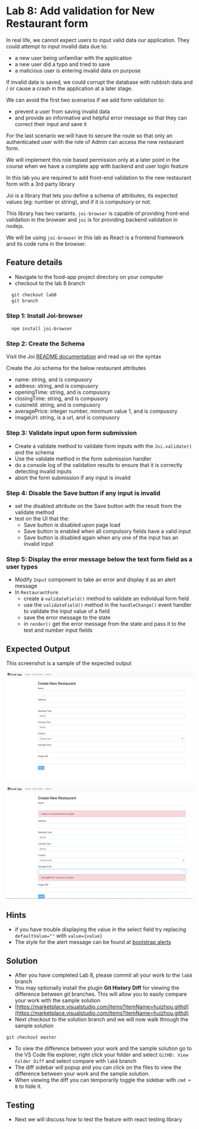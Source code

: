 # Lab 8: Add validation for New Restaurant form

In real life, we cannot expect users to input valid data our application. They could attempt to input invalid data due to:

* a new user being unfamiliar with the application
* a new user did a typo and tried to save
* a malicious user is entering invalid data on purpose

If invalid data is saved, we could corrupt the database with rubbish data and / or cause a crash in the application at a later stage.

We can avoid the first two scenarios if we add form validation to:

* prevent a user from saving invalid data
* and provide an informative and helpful error message so that they can correct their input and save it

For the last scenario we will have to secure the route so that only an authenticated user with the role of Admin can access the new restaurant form.

We will implement this role based permission only at a later point in the course when we have a complete app with backend and user login feature

In this lab you are required to add front-end validation to the new restaurant form with a 3rd party library

Joi is a library that lets you define a schema of attributes, its expected values \(eg: number or string\), and if it is compulsory or not.

This library has two variants. `joi-browser` is capable of providing front-end validation in the browser and `joi` is for providing backend validation in nodejs.

We will be using `joi-browser` in this lab as React is a frontend framework and its code runs in the browser.

## Feature details

* Navigate to the food-app project directory on your computer
* checkout to the lab 8 branch

```text
  git checkout lab8
  git branch
```

### Step 1: Install Joi-browser

```text
  npm install joi-browser
```

### Step 2: Create the Schema

Visit the Joi [README documentation](https://github.com/hapijs/joi) and read up on the syntax

Create the Joi schema for the below restaurant attributes

* name: string, and is compusory
* address: string, and is compusory
* openingTime: string, and is compusory
* closingTime: string, and is compusory
* cuisineId: string, and is compusory
* averagePrice: integer number, minimum value 1, and is compusory
* imageUrl: string, is a url, and is compusory

### Step 3: Validate input upon form submission

* Create a validate method to validate form inputs with the `Joi.validate()` and the schema
* Use the validate method in the form submission handler
* do a console log of the validation results to ensure that it is correctly detecting invalid inputs
* abort the form submission if any input is invalid

### Step 4: Disable the Save button if any input is invalid

* set the disabled attribute on the Save button with the result from the validate method
* test on the UI that the:
  * Save button is disabled upon page load
  * Save button is enabled when all compulsory fields have a valid input
  * Save button is disabled again when any one of the input has an invalid input

### Step 5: Display the error message below the text form field as a user types

* Modify `Input` component to take an error and display it as an alert message
* In `RestaurantForm`
  * create a `validateField()` method to validate an individual form field
  * use the `validateField()` method in the `handleChange()` event handler to validate the input value of a field
  * save the error message to the state
  * in `render()` get the error message from the state and pass it to the text and number input fields

## Expected Output

This screenshot is a sample of the expected output

![Save button is disabled if there are no inputs or if there are any error inputs](../../../.gitbook/assets/lab8-output-1.png)

![Error message on text field if there is an invalid input](../../../.gitbook/assets/lab8-output-2.png)

## Hints

* if you have trouble displaying the value in the select field try replacing `defaultValue=""` with `value={value}`
* The style for the alert message can be found at [bootstrap alerts](https://getbootstrap.com/docs/4.1/components/alerts/)

## Solution

* After you have completed Lab 8, please commit all your work to the `lab8` branch
* You may optionally install the plugin **Git History Diff** for viewing the difference between git branches. This will allow you to easily compare your work with the sample solution
* [https://marketplace.visualstudio.com/items?itemName=huizhou.githd](https://marketplace.visualstudio.com/items?itemName=huizhou.githd)
* Next checkout to the solution branch and we will now walk through the sample solution

```text
git checkout master
```

* To view the difference between your work and the sample solution go to the VS Code file explorer, right click your folder and select `GitHD: View Folder Diff` and select compare with `lab8` branch
* The diff sidebar will popup and you can click on the files to view the difference between your work and the sample solution.
* When viewing the diff you can temporarily toggle the sidebar with `cmd + B` to hide it.

## Testing

* Next we will discuss how to test the feature with react testing library

